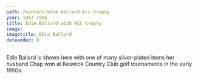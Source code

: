 ```yaml
---
path: /content/edie-ballard-kcc-trophy
year: 1947-1965
title: Edie Ballard with KCC trophy
image:
imagetitle: Edie Ballard
dateadded: 9
---
```


Edie Ballard is shown here with one of many silver-plated items her husband Chap won at Keswick Country Club golf tournaments in the early 1950s.